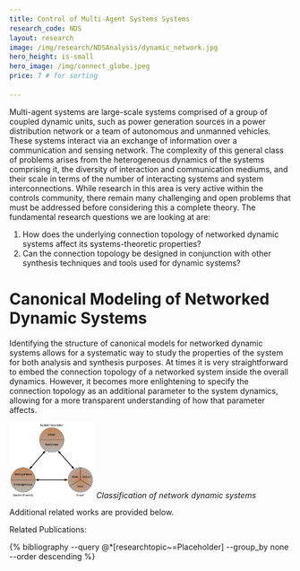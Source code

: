 ```yaml
---
title: Control of Multi-Agent Systems Systems
research_code: NDS
layout: research
image: /img/research/NDSAnalysis/dynamic_network.jpg
hero_height: is-small
hero_image: /img/connect_globe.jpeg  
price: 7 # for sorting 

---
```

Multi-agent systems are large-scale systems comprised of a group of coupled dynamic units, such as power generation sources in a power distribution network or a team of autonomous and unmanned vehicles. These systems interact via an exchange of information over a communication and sensing network. The complexity of this general class of problems arises from the heterogeneous dynamics of the systems comprising it, the diversity of interaction and communication mediums, and their scale in terms of the number of interacting systems and system interconnections. While research in this area is very active within the controls community, there remain many challenging and open problems that must be addressed before considering this a complete theory. The fundamental research questions we are looking at are:

1. How does the underlying connection topology of networked dynamic systems affect its systems-theoretic properties?
2. Can the connection topology be designed in conjunction with other synthesis techniques and tools used for dynamic systems?

# Canonical Modeling of Networked Dynamic Systems

Identifying the structure of canonical models for networked dynamic systems allows for a systematic way to study the properties of the system for both analysis and synthesis purposes. At times it is very straightforward to embed the connection topology of a networked system inside the overall dynamics. However, it becomes more enlightening to specify the connection topology as an additional parameter to the system dynamics, allowing for a more transparent understanding of how that parameter affects. 

<p>
    <img src="/img/research/NDSAnalysis/NDS_classification.jpg" alt="Classification of network dynamic systems" style="width: 30%;">
    <em>Classification of network dynamic systems</em>
</p>

Additional related works are provided below.

<p class="title is-4">Related Publications:</p>
{% bibliography --query @*[researchtopic~=Placeholder] --group_by none --order descending %}
